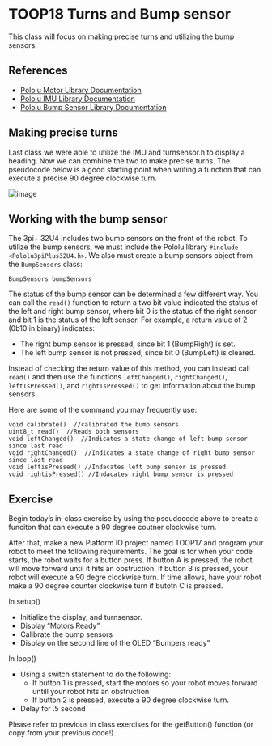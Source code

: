 # TOOP18 Turns and Bump sensor
This class will focus on making precise turns and utilizing the bump sensors.

## References
- [Pololu Motor Library Documentation](https://pololu.github.io/pololu-3pi-plus-32u4-arduino-library/class_pololu3pi_plus32_u4_1_1_motors.html)
- [Pololu IMU Library Documentation](https://pololu.github.io/pololu-3pi-plus-32u4-arduino-library/class_pololu3pi_plus32_u4_1_1_i_m_u.html)
- [Pololu Bump Sensor Library Documentation](https://pololu.github.io/pololu-3pi-plus-32u4-arduino-library/class_pololu3pi_plus32_u4_1_1_bump_sensors.html)

## Making precise turns
Last class we were able to utilize the IMU and turnsensor.h to display a heading.  Now we can combine the two to make precise turns.  The pseudocode below is a good starting point when writing a function that can execute a precise 90 degree clockwise turn.

![image](https://github.com/CGA-TOOP/TOOP18/assets/67393204/1f9d0eda-ea8d-4ba0-931a-c7c10b591d1b)

## Working with the bump sensor
The 3pi+ 32U4 includes two bump sensors on the front of the robot.  To utilize the bump sensors, we must include the Pololu library `#include <Pololu3piPlus32U4.h>`.  We also must create a bump sensors object from the `BumpSensors` class:

`BumpSensors bumpSensors`

The status of the bump sensor can be determined a few different way.  You can call the `read()` function to return a two bit value indicated the status of the left and right bump sensor, where bit 0 is the status of the right sensor and bit 1 is the status of the left sensor. For example, a return value of 2 (0b10 in binary) indicates:

  - The right bump sensor is pressed, since bit 1 (BumpRight) is set.
  - The left bump sensor is not pressed, since bit 0 (BumpLeft) is cleared.

Instead of checking the return value of this method, you can instead call `read()` and then use the functions `leftChanged()`, `rightChanged()`, `leftIsPressed()`, and `rightIsPressed()` to get information about the bump sensors.

Here are some of the command you may frequently use:
```
void calibrate()  //calibrated the bump sensors
uint8_t read()  //Reads both sensors
void leftChanged()  //Indicates a state change of left bump sensor since last read
void rightChanged()  //Indicates a state change of right bump sensor since last read
void leftisPressed() //Indacates left bump sensor is pressed
void rightisPressed() //Indacates right bump sensor is pressed
```

## Exercise
Begin today’s in-class exercise by using the pseudocode above to create a funciton that can execute a 90 degree coutner clockwise turn.

After that, make a new Platform IO project named TOOP17 and program your robot to meet the following requirements. The goal is for when your code starts, the robot waits for a button press. If button A is pressed, the robot will move forward until it hits an obstruction. If button B is pressed, your robot will execute a 90 degre clockwise turn.  If time allows, have your robot make a 90 degree counter clockwise turn if butotn C is pressed.

In setup() 
  - Initialize the display, and turnsensor.
  - Display “Motors Ready” 
  - Calibrate the bump sensors
  - Display on the second line of the OLED “Bumpers ready”

In loop() 
  - Using a switch statement to do the following:
    - If button 1 is pressed, start the motors so your robot moves forward untill your robot hits an obstruction
    - If button 2 is pressed, execute a 90 degree clockwise turn.
  - Delay for .5 second 

Please refer to previous in class exercises for the getButton() function (or copy from your previous code!). 

 

 





